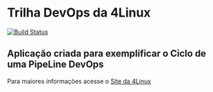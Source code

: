 # Trilha DevOps da 4Linux

<!-- Altere a Flag abaixo com sua URL do Travis -->
[![Build Status](https://travis-ci.org/Aliss0nMoura/DevOpsLab-HelloWorld.svg?branch=master)](https://travis-ci.org/Aliss0nMoura/DevOpsLab-HelloWorld)

## Aplicação criada para exemplificar o Ciclo de uma PipeLine DevOps


Para maiores informações acesse o [Site da 4Linux](https://www.4linux.com.br/cursos/devops)
